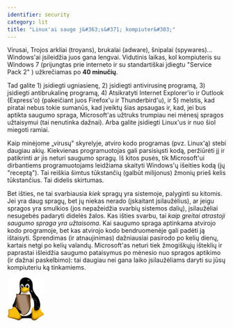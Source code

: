 ```yaml
---
identifier: security
category: lit
title: "Linux'ai saugo j&#363;s&#371; kompiuter&#303;"
---
```


Virusai, Trojos arkliai (troyans), brukalai (adware), &#353;nipalai (spywares)... Windows'ai &#303;sileid&#382;ia 
juos gana lengvai. Vidutinis laikas, kol kompiuteris su Windows 7 (prijungtas prie interneto ir su standarti&#353;kai 
&#303;diegtu "Service Pack 2" ) u&#382;kre&#269;iamas po <b>40 minu&#269;i&#371;</b>.

Tad galite 1) &#303;sidiegti ugniasien&#281;, 2) &#303;sidiegti antivirusin&#281; program&#261;, 3) &#303;sidiegti 
antibrukalin&#281; program&#261;, 4) Atsikratyti Internet Explorer'io ir Outlook (Express'o) (pakei&#269;iant juos 
Firefox'u ir Thunderbird'u), ir 5) melstis, kad piratai nebus tokie suman&#363;s, kad &#303;veikt&#371; &#353;ias 
apsaugas ir, kad, jei bus aptikta saugumo spraga, Microsoft'as u&#382;truks trumpiau nei m&#279;nes&#303; spragos 
u&#382;taisymui (tai nenutinka da&#382;nai). Arba galite &#303;sidiegti Linux'us ir nuo &#353;iol miegoti ramiai.

Kaip min&#279;jome „virus&#371;" skyrelyje, atviro kodo programas (pvz. Linux'&#261;) stebi daugiau aki&#371;. 
Kiekvienas programuotojas gali parsisi&#371;sti kod&#261;, per&#382;i&#363;r&#279;ti j&#303; ir patikrinti ar jis 
neturi saugumo sprag&#371;. I&#353; kitos pus&#279;s, tik Microsoft'ui dirbantiems programuotojams leid&#382;iama 
skaityti Windows'&#371; i&#353;eities kod&#261; (j&#371; "recept&#261;"). Tai rei&#353;kia &#353;imtus 
t&#363;kstan&#269;i&#371; (galb&#363;t milijonus) &#382;moni&#371; prie&#353; kelis t&#363;kstan&#269;ius. Tai didelis 
skirtumas.


Bet i&#353;ties, ne tai svarbiausia <i>kiek</i> sprag&#371; yra sistemoje, palyginti su kitomis. Jei yra daug 
sprag&#371;, bet j&#371; niekas nerado (&#303;skaitant &#303;silau&#382;&#279;lius), ar jeigu spragos yra smulkios 
(jos nepa&#382;eid&#382;ia svarbi&#371; sistemos dali&#371;), &#303;silau&#382;&#279;liai nesugeb&#279;s padaryti 
didel&#279;s &#382;alos. Kas i&#353;ties svarbu, tai <i>kaip greitai atrastoji saugumo spraga yra u&#382;taisoma</i>. 
Kai saugumo spraga aptinkama atvirojo kodo programoje, bet kas atvirojo kodo bendruomen&#279;je gali pad&#279;ti 
j&#261; i&#353;taisyti. Sprendimas (ir atnaujinimas) da&#382;niausiai pasirodo po keli&#371; dien&#371;, kartais netgi 
po keli&#371; valand&#371;.
Microsoft'as neturi tiek &#382;mogi&#353;k&#371;j&#371; i&#353;tekli&#371; ir paprastai i&#353;leid&#382;ia saugumo 
pataisymus po m&#279;nesio nuo spragos aptikimo (ir da&#382;nai paskelbimo): tai daugiau nei gana laiko 
&#303;silau&#382;&#279;liams daryti su j&#363;s&#371; kompiuteriu k&#261; tinkamiems.

<img src="/img/security_thumb.png" />




